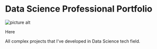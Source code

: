 # Data Science Professional Portfolio

![picture alt](assets/day001.jpg "Day 001")

Here 



All complex projects that I've developed in Data Science tech field.
